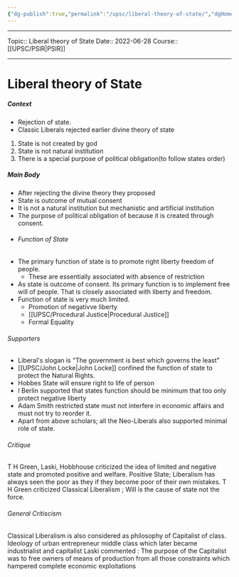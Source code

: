 ```yaml
---
{"dg-publish":true,"permalink":"/upsc/liberal-theory-of-state/","dgHomeLink":true,"dgPassFrontmatter":false}
---
```


----
Topic:: Liberal theory of State
Date:: 2022-06-28
Course:: [[UPSC/PSIR|PSIR]]  

----
# Liberal theory of State
##### Context
- Rejection of state.
- Classic Liberals rejected earlier divine theory of state
1. State is not created by god
2. State is not natural institution 
3. There is a special purpose of political obligation(to follow states order)

##### Main Body 
- After rejecting the divine theory they proposed 
- State is outcome of mutual consent
- It is not a natural institution but mechanistic and artificial institution 
- The purpose of political obligation of because it is created through consent. 
- ###### Function of State
- The primary function of state is to promote right liberty freedom of people. 
	- These are essentially associated with absence of restriction 
- As state is outcome of consent. Its primary function is to implement free will of people.  That is closely associated with liberty and freedom. 
- Function of state is very much limited. 
	- Promotion of negativve liberty 
	- [[UPSC/Procedural Justice|Procedural Justice]]
	- Formal Equality 

###### Supporters 
- Liberal's slogan is "The government is best which governs the least"
-  [[UPSC/John Locke|John Locke]] confined the function of state to protect the Natural Rights. 
- Hobbes State will ensure right to life of person
- I Berlin supported that states function should be minimum that too only protect negative liberty 
- Adam Smith restricted state must not interfere in economic affairs and must not try to reorder it. 
- Apart from above scholars; all the Neo-Liberals also supported minimal role of state. 
###### Critique
T H Green, Laski, Hobbhouse criticized the idea of limited and negative state and promoted positive and welfare. 
Positive State; Liberalism has always seen the poor as they if they become poor of their own mistakes. 
T H Green criticized Classical Liberalism ; Will is the cause of state not the force. 
###### General Critiscism 
Classical Liberalism is also considered as philosophy of Capitalist of class. 
Ideology of urban entrepreneur middle class which later became industrialist and capitalist
Laski commented : The purpose of the Capitalist was to free owners of means of production from all those constraints which hampered complete economic exploitations 

